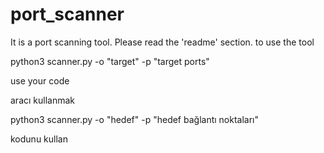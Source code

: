 # port_scanner
It is a port scanning tool. Please read the 'readme' section.
to use the tool

python3 scanner.py -o "target" -p "target ports"

use your code


aracı kullanmak

python3 scanner.py -o "hedef" -p "hedef bağlantı noktaları"

kodunu kullan
